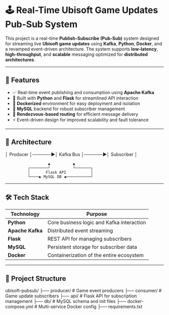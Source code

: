 # 🕹️ Real-Time Ubisoft Game Updates Pub-Sub System

This project is a real-time **Publish-Subscribe (Pub-Sub)** system designed for streaming live **Ubisoft game updates** using **Kafka**, **Python**, **Docker**, and a revamped event-driven architecture. The system supports **low-latency**, **high-throughput**, and **scalable** messaging optimized for **distributed architectures**.

---

## 🚀 Features

- ✅ Real-time event publishing and consumption using **Apache Kafka**
- 🐍 Built with **Python** and **Flask** for streamlined API interaction
- 🐳 **Dockerized** environment for easy deployment and isolation
- 💾 **MySQL** backend for robust subscriber management
- 🔀 **Rendezvous-based routing** for efficient message delivery
- ⚡ Event-driven design for improved scalability and fault tolerance

---

## 🧱 Architecture


 │ Producer │──────▶│   Kafka Bus  │──────▶│  Subscriber  │

                       ▲          ▲
              ┌────────┘          └───────┐
              │       Flask API           │
              └────▶ MySQL DB ◀───────────┘




---

## 🛠️ Tech Stack

| Technology     | Purpose                                      |
|----------------|----------------------------------------------|
| **Python**     | Core business logic and Kafka interaction   |
| **Apache Kafka** | Distributed event streaming               |
| **Flask**      | REST API for managing subscribers            |
| **MySQL**      | Persistent storage for subscriber data       |
| **Docker**     | Containerization of the entire ecosystem     |

---

## 📂 Project Structure

ubisoft-pubsub/
├── producer/             # Game event producers
├── consumer/             # Game update subscribers
├── api/                  # Flask API for subscription management
├── db/                   # MySQL schema and init files
├── docker-compose.yml    # Multi-service Docker config
├── requirements.txt
